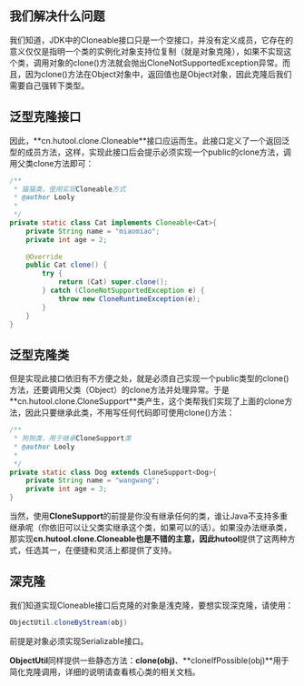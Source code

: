## 我们解决什么问题

我们知道，JDK中的Cloneable接口只是一个空接口，并没有定义成员，它存在的意义仅仅是指明一个类的实例化对象支持位复制（就是对象克隆），如果不实现这个类，调用对象的clone()方法就会抛出CloneNotSupportedException异常。而且，因为clone()方法在Object对象中，返回值也是Object对象，因此克隆后我们需要自己强转下类型。

## 泛型克隆接口

因此，**cn.hutool.clone.Cloneable<T>**接口应运而生。此接口定义了一个返回泛型的成员方法，这样，实现此接口后会提示必须实现一个public的clone方法，调用父类clone方法即可：

```java
/**
 * 猫猫类，使用实现Cloneable方式
 * @author Looly
 *
 */
private static class Cat implements Cloneable<Cat>{
	private String name = "miaomiao";
	private int age = 2;
	
	@Override
	public Cat clone() {
		try {
			return (Cat) super.clone();
		} catch (CloneNotSupportedException e) {
			throw new CloneRuntimeException(e);
		}
	}
}
```

## 泛型克隆类

但是实现此接口依旧有不方便之处，就是必须自己实现一个public类型的clone()方法，还要调用父类（Object）的clone方法并处理异常。于是**cn.hutool.clone.CloneSupport<T>**类产生，这个类帮我们实现了上面的clone方法，因此只要继承此类，不用写任何代码即可使用clone()方法：

```java
/**
 * 狗狗类，用于继承CloneSupport类
 * @author Looly
 *
 */
private static class Dog extends CloneSupport<Dog>{
	private String name = "wangwang";
	private int age = 3;
}
```

当然，使用**CloneSupport**的前提是你没有继承任何的类，谁让Java不支持多重继承呢（你依旧可以让父类实继承这个类，如果可以的话）。如果没办法继承类，那实现**cn.hutool.clone.Cloneable<T>**也是不错的主意，因此**hutool**提供了这两种方式，任选其一，在便捷和灵活上都提供了支持。

## 深克隆

我们知道实现Cloneable接口后克隆的对象是浅克隆，要想实现深克隆，请使用：

```java
ObjectUtil.cloneByStream(obj)
```
前提是对象必须实现Serializable接口。

**ObjectUtil**同样提供一些静态方法：**clone(obj)**、**cloneIfPossible(obj)**用于简化克隆调用，详细的说明请查看核心类的相关文档。

